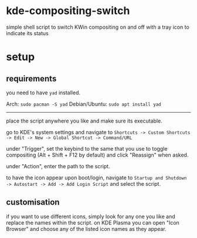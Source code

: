 # kde-compositing-switch
simple shell script to switch KWin compositing on and off with a tray icon to indicate its status

# setup

## requirements

you need to have `yad` installed.

Arch: `sudo pacman -S yad`
Debian/Ubuntu: `sudo apt install yad`

---

place the script anywhere you like and make sure its executable.

go to KDE's system settings and navigate to `Shortcuts -> Custom Shortcuts -> Edit -> New -> Global Shortcut -> Command/URL`

under "Trigger", set the keybind to the same that you use to toggle compositing (Alt + Shift + F12 by default) and click "Reassign" when asked.

under "Action", enter the path to the script.

to have the icon appear upon boot/login, navigate to `Startup and Shutdown -> Autostart -> Add -> Add Login Script` and select the script.

## customisation

if you want to use different icons, simply look for any one you like and replace the names within the script. on KDE Plasma you can open "Icon Browser" and choose any of the listed icon names as they appear.
